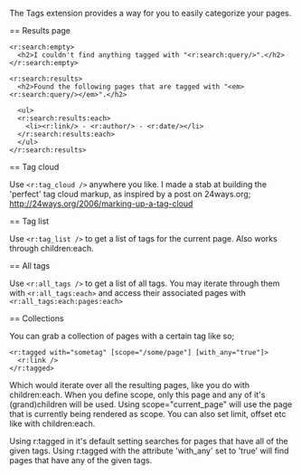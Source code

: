 The Tags extension provides a way for you to easily categorize your pages.

== Results page

	<r:search:empty>
	  <h2>I couldn't find anything tagged with "<r:search:query/>".</h2>
	</r:search:empty>

	<r:search:results>
	  <h2>Found the following pages that are tagged with "<em><r:search:query/></em>".</h2>

	  <ul>
	  <r:search:results:each>
	    <li><r:link/> - <r:author/> - <r:date/></li>
	  </r:search:results:each>
	  </ul>
	</r:search:results>


== Tag cloud

Use `<r:tag_cloud />` anywhere you like.
I made a stab at building the 'perfect' tag cloud markup, as inspired by a post on 24ways.org;  http://24ways.org/2006/marking-up-a-tag-cloud

== Tag list

Use `<r:tag_list />` to get a list of tags for the current page. 
Also works through children:each.

== All tags

Use `<r:all_tags />` to get a list of all tags. You may iterate through them with
`<r:all_tags:each>` and access their associated pages with `<r:all_tags:each:pages:each>`

== Collections

You can grab a collection of pages with a certain tag like so;

	<r:tagged with="sometag" [scope="/some/page"] [with_any="true"]>
	  <r:link />
	</r:tagged>

Which would iterate over all the resulting pages, like you do with children:each.
When you define scope, only this page and any of it's (grand)children will be used.
Using scope="current_page" will use the page that is currently being rendered as scope. 
You can also set limit, offset etc like with children:each.

Using r:tagged in it's default setting searches for pages that have all of the given tags.
Using r:tagged with the attribute 'with_any' set to 'true' will find pages that have any of
the given tags.